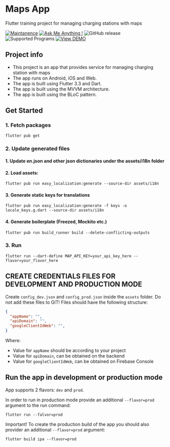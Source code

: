 # Maps App

Flutter training project for managing charging stations with maps

[![Maintanence](https://img.shields.io/badge/Maintenance-yes%3F-blue.svg)]()
[![Ask Me Anything !](https://img.shields.io/badge/Ask%20me-anything-1abc9c.svg)]()
![GitHub release](https://img.shields.io/badge/release-v1.0.0-blue)
![Supported Programs](https://img.shields.io/badge/Platform-Android%20|%20iOS%20|%20Web%20%20-blue.svg?logo=flutter)
[![View DEMO](https://img.shields.io/badge/VIEW-DEMO-lightgreen.svg)]()

## Project info 

- This project is an app that provides service for managing charging station with maps
- The app runs on Android, iOS and Web.
- The app is built using Flutter 3.3 and Dart.
- The app is built using the MVVM architecture.
- The app is built using the BLoC pattern.

## Get Started

### 1. Fetch packages

```shell
flutter pub get
```
### 2. Update generated files

#### 1. Update en.json and other json dictionaries under the assets/i18n folder

#### 2. Load assets:

```shell
flutter pub run easy_localization:generate --source-dir assets/i18n
```

#### 3. Generate static keys for translations

```shell
flutter pub run easy_localization:generate -f keys -o locale_keys.g.dart --source-dir assets/i18n
```

#### 4. Generate boilerplate (Freezed, Mockito etc.)

```shell
flutter pub run build_runner build --delete-conflicting-outputs
```
### 3. Run

```shell
flutter run --dart-define MAP_API_KEY=your_api_key_here --flavor=your_flavor_here
```

## CREATE CREDENTIALS FILES FOR DEVELOPMENT AND PRODUCTION MODE

Create `config_dev.json` and `config_prod.json` inside the `assets` folder.
Do not add these files to GIT!
Files should have the following structure:

```json
{
  "appName": "",
  "apiDomain": "",
  "googleClientIdWeb": "",
}
```
Where:
- Value for `appName` should be according to your project
- Value for `apiDomain`, can be obtained on the backend
- Value for `googleClientIdWeb`, can be obtained on Firebase Console

## Run the app in development or production mode

App supports 2 flavors: `dev` and `prod`.


In order to run in production mode provide an additional `--flavor=prod` argument to the run
command:

```shell
flutter run --falvor=prod
```

Important! To create the production build of the app you should also provider an
additional `--flavor=prod` argument:

```shell
flutter build ipa --flavor=prod
```
